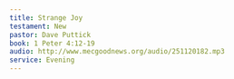 ```yaml
---
title: Strange Joy
testament: New
pastor: Dave Puttick
book: 1 Peter 4:12-19
audio: http://www.mecgoodnews.org/audio/251120182.mp3
service: Evening
---
```

